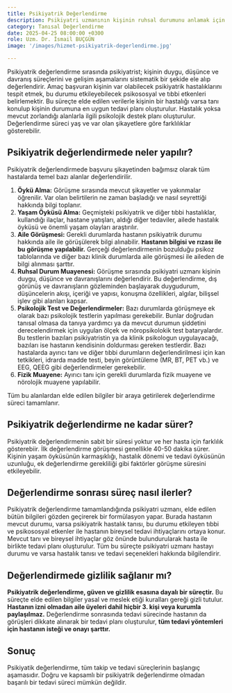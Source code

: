 ```yaml
---
title: Psikiyatrik Değerlendirme
description: Psikiyatri uzmanının kişinin ruhsal durumunu anlamak için yaptığı kapsamlı inceleme sürecidir.
category: Tanısal Değerlendirme
date: 2025-04-25 08:00:00 +0300
role: Uzm. Dr. İsmail BUÇGÜN
image: '/images/hizmet-psikiyatrik-degerlendirme.jpg'

---
```


Psikiyatrik değerlendirme sırasında psikiyatrist; kişinin duygu, düşünce ve davranış süreçlerini ve gelişim aşamalarını sistematik bir şekide ele alıp değerlendirir. Amaç başvuran kişinin var olabilecek psikiyatrik hastalıklarını tespit etmek, bu durumu etkileyebilecek psikososyal ve tıbbi etkenleri belirlemektir. Bu süreçte elde edilen verilerle kişinin bir hastalığı varsa tanı konulup kişinin durumuna en uygun tedavi planı oluşturulur. Hastalık yoksa mevcut zorlandığı alanlarla ilgili psikolojik destek planı oluşturulur. Değerlendirme süreci yaş ve var olan şikayetlere göre farklılıklar gösterebilir.

## Psikiyatrik değerlendirmede neler yapılır?
Psikiyatrik değerlendirmede başvuru şikayetinden bağımsız olarak tüm hastalarda temel bazı alanlar değerlendirilir.

1. **Öykü Alma:** Görüşme sırasında mevcut şikayetler ve yakınmalar öğrenilir. Var olan belirtilerin ne zaman başladığı ve nasıl seyrettiği hakkında bilgi toplanır.
2. **Yaşam Öyküsü Alma:** Geçmişteki psikiyatrik ve diğer tıbbi hastalıklar, kullandığı ilaçlar, hastane yatışları, aldığı diğer tedaviler, ailede hastalık öyküsü ve önemli yaşam olayları araştırılır.
3. **Aile Görüşmesi:** Gerekli durumlarda hastanın  psikiyatrik durumu hakkında aile ile görüşülerek bilgi alınabilir. **Hastanın bilgisi ve rızası ile bu görüşme yapılabilir.** Gerçeği değerlendirmenin bozulduğu psikoz tablolarında ve diğer bazı klinik durumlarda aile görüşmesi ile aileden de bilgi alınması şarttır.
4. **Ruhsal Durum Muayenesi:** Görüşme sırasında psikiyatri uzmanı kişinin duygu, düşünce ve davranışlarını değerlendirir. Bu değerlendirme, dış görünüş ve davranışların gözleminden başlayarak duygudurum, düşüncelerin akışı, içeriği ve yapısı, konuşma özellikleri, algılar, bilişsel işlev gibi alanları kapsar.
5. **Psikolojik Test ve Değerlendirmeler:** Bazı durumlarda görüşmeye ek olarak bazı psikolojik testlerin yapılması gerekebilir. Bunlar doğrudan tanısal olmasa da tanıya yardımcı ya da mevcut durumun şiddetini derecelendirmek için uygulan ölçek ve nöropsikolokik test bataryalardır. Bu testlerin bazıları psikiyatristin ya da klinik psikologun uygulayacağı, bazıları ise hastanın kendisinin doldurması gereken testlerdir.  Bazı hastalarda ayırıcı tanı ve diğer tıbbi durumların değerlendirilmesi için kan tetkikleri, idrarda madde testi, beyin görüntüleme (MR, BT, PET vb.) ve EEG, QEEG gibi değerlendirmeler gerekebilir.
6. **Fizik Muayene:** Ayırıcı tanı için gerekli durumlarda fizik muayene ve nörolojik muayene yapılabilir.

Tüm bu alanlardan elde edilen bilgiler bir araya getirilerek değerlendirme süreci tamamlanır.

## Psikiyatrik değerlendirme ne kadar sürer?
Psikiyatrik değerlendirmenin sabit bir süresi yoktur ve her hasta için farklılık gösterebiir. İlk değerlendirme görüşmesi genellikle 40-50 dakika sürer. Kişinin yaşam öyküsünün karmaşıklığı, hastalık dönemi ve tedavi öyküsünün uzunluğu, ek değerlendirme gerekliliği gibi faktörler görüşme süresini etkileyebilir.

## Değerlendirme sonrası süreç nasıl ilerler?
Psikiyatrik değerlendirme tamamlandığında psikiyatri uzmanı, elde edilen bütün bilgileri gözden geçirerek bir formülasyon yapar. Burada hastanın mevcut durumu, varsa psikiyatrik hastalık tanısı, bu durumu etkileyen tıbbi ve psikososyal etkenler ile hastanın bireysel tedavi ihtiyaçlarını ortaya konur. Mevcut tanı ve bireysel ihtiyaçlar göz önünde bulundurularak hasta ile birlikte tedavi planı oluşturulur.
Tüm bu süreçte psikiyatri uzmanı hastayı durumu ve varsa hastalık tanısı ve tedavi seçenekleri hakkında bilgilendirir.

## Değerlendirmede gizlilik sağlanır mı?
**Psikiyatrik değerlendirme, güven ve gizlilik esasına dayalı bir süreçtir.** Bu süreçte elde edilen bilgiler yasal ve meslek etiği kuralları gereği gizli tutulur. **Hastanın izni olmadan aile üyeleri dahil hiçbir 3. kişi veya kurumla paylaşılmaz.** Değerlendirme sonrasında tedavi sürecinde hastanın da görüşleri dikkate alınarak bir tedavi planı oluşturulur, **tüm tedavi yöntemleri için hastanın isteği ve onayı şarttır.**

## Sonuç
Psikiyatik değerlendirme, tüm takip ve tedavi süreçlerinin başlangıç aşamasıdır. Doğru ve kapsamlı bir psikiyatrik değerlendirme olmadan başarılı bir tedavi süreci mümkün değildir.
